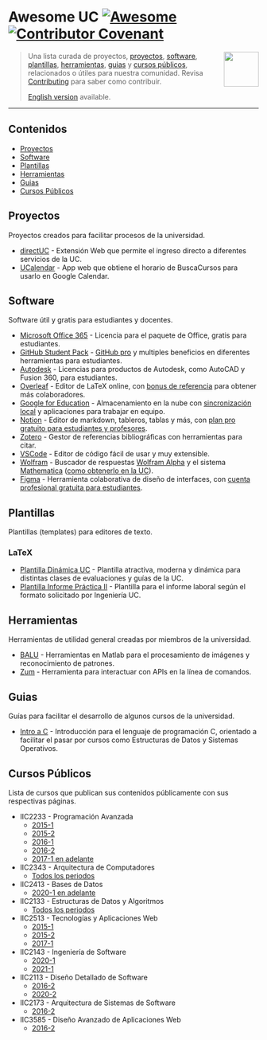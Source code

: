 <!--lint disable awesome-toc-->
<!--lint disable double-link-->
# Awesome UC [![Awesome](https://awesome.re/badge.svg)](https://awesome.re) [![Contributor Covenant](https://img.shields.io/badge/Contributor%20Covenant-v2.0%20adopted-ff69b4.svg)](code-of-conduct.md)

[<img src="./media/logo.png" align="right" width="70">](#contenidos)
> Una lista curada de proyectos, [proyectos](#proyectos), [software](#software), [plantillas](#plantillas), [herramientas](#herramientas), [guias](#guias) y [cursos públicos](#cursos), relacionados o útiles para nuestra comunidad.
> Revisa [Contributing](contributing.md) para saber como contribuir.
>
> [English version](readme-en.md) available.

---

<!--lint disable awesome-list-item-->
## Contenidos

- [Proyectos](#proyectos)
- [Software](#software)
- [Plantillas](#plantillas)
- [Herramientas](#herramientas)
- [Guias](#guias)
- [Cursos Públicos](#cursos-públicos)
<!--lint enable awesome-list-item-->

## Proyectos

Proyectos creados para facilitar procesos de la universidad.

- [directUC](https://github.com/wachunei/directUC) - Extensión Web que permite el ingreso directo a diferentes servicios de la UC.
- [UCalendar](https://github.com/open-source-uc/ucalendar) - App web que obtiene el horario de BuscaCursos para usarlo en Google Calendar.


## Software

Software útil y gratis para estudiantes y docentes.

- [Microsoft Office 365](https://www.microsoft.com/es-xl/education/products/office) - Licencia para el paquete de Office, gratis para estudiantes.
- [GitHub Student Pack](https://education.github.com/pack) - [GitHub pro](https://docs.github.com/en/github/getting-started-with-github/githubs-products#github-pro) y multiples beneficios en diferentes herramientas para estudiantes.
- [Autodesk](https://www.autodesk.com/education/edu-software/overview) - Licencias para productos de Autodesk, como AutoCAD y Fusion 360, para estudiantes.
- [Overleaf](https://www.overleaf.com/) - Editor de LaTeX online, con [bonus de referencia](https://www.overleaf.com/user/bonus) para obtener más colaboradores.
- [Google for Education](https://edu.google.com/intl/es-419/products/workspace-for-education/education-fundamentals/) - Almacenamiento en la nube con [sincronización local](https://support.google.com/drive/answer/7329379) y aplicaciones para trabajar en equipo.
- [Notion](https://notion.so) - Editor de markdown, tableros, tablas y más, con [plan pro gratuito para estudiantes y profesores](https://www.notion.so/Notion-for-students-teachers-adc631df15ee4ab9a7a33dd50f4c16fe).
- [Zotero](https://www.zotero.org/) - Gestor de referencias bibliográficas con herramientas para citar.
- [VSCode](https://code.visualstudio.com/) - Editor de código fácil de usar y muy extensible.
- [Wolfram](https://www.wolfram.com/education) - Buscador de respuestas [Wolfram Alpha](https://www.wolframalpha.com/) y el sistema [Mathematica](https://www.wolfram.com/mathematica/) ([como obtenerlo en la UC](https://informatica.uc.cl/licencias#mathematica-campus-agreement)).
- [Figma](https://www.figma.com/) - Herramienta colaborativa de diseño de interfaces, con [cuenta profesional gratuita para estudiantes](https://www.figma.com/education/).

## Plantillas

Plantillas (templates) para editores de texto.

### LaTeX

- [Plantilla Dinámica UC](https://github.com/open-source-uc/plantilla-uc) - Plantilla atractiva, moderna y dinámica para distintas clases de evaluaciones y guías de la UC.
- [Plantilla Informe Práctica II](https://github.com/open-source-uc/ing2001) - Plantilla para el informe laboral según el formato solicitado por Ingeniería UC.


## Herramientas

Herramientas de utilidad general creadas por miembros de la universidad.

- [BALU](https://github.com/domingomery/Balu) - Herramientas en Matlab para el procesamiento de imágenes y reconocimiento de patrones.
- [Zum](https://github.com/daleal/zum) - Herramienta para interactuar con APIs en la línea de comandos.


## Guias

Guías para facilitar el desarrollo de algunos cursos de la universidad.

- [Intro a C](https://github.com/DCCentral-de-Apuntes/intro-C) - Introducción para el lenguaje de programación C, orientado a facilitar el pasar por cursos como Estructuras de Datos y Sistemas Operativos.


## Cursos Públicos

Lista de cursos que publican sus contenidos públicamente con sus respectivas páginas.

- IIC2233 - Programación Avanzada
  - [2015-1](https://github.com/IIC2233-2015-1)
  - [2015-2](https://github.com/IIC2233-2015-2)
  - [2016-1](https://github.com/IIC2233-2016-1)
  - [2016-2](https://github.com/IIC2233-2016-02)
  - [2017-1 en adelante](https://github.com/IIC2233)
- IIC2343 - Arquitectura de Computadores
  - [Todos los periodos](https://github.com/IIC2343)
- IIC2413 - Bases de Datos
  - [2020-1 en adelante](https://github.com/IIC2413)
- IIC2133 - Estructuras de Datos y Algoritmos
  - [Todos los periodos](https://github.com/IIC2133-PUC/)
- IIC2513 - Tecnologías y Aplicaciones Web
  - [2015-1](https://github.com/IIC2513-2015-1)
  - [2015-2](https://github.com/IIC2513-2015-2)
  - [2017-1](https://github.com/IIC2513-2017-1)
- IIC2143 - Ingeniería de Software
  - [2020-1](https://github.com/IIC2143-2020-2)
  - [2021-1](https://github.com/IIC2143-2021-1)
- IIC2113 - Diseño Detallado de Software
  - [2016-2](https://github.com/IIC2113-2016-2)
  - [2020-2](https://github.com/IIC2113-2020-2)
- IIC2173 - Arquitectura de Sistemas de Software
  - [2016-2](https://github.com/IIC2173-2016-2)
- IIC3585 - Diseño Avanzado de Aplicaciones Web
  - [2016-2](https://github.com/IIC3585-2016-2)
